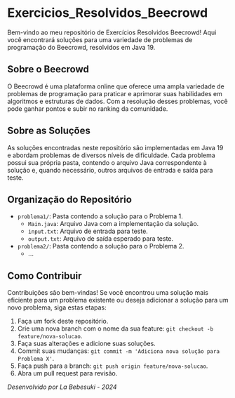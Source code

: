 # Exercicios_Resolvidos_Beecrowd

Bem-vindo ao meu repositório de Exercícios Resolvidos Beecrowd! 
Aqui você encontrará soluções para uma variedade de problemas de programação do Beecrowd, resolvidos em Java 19.

## Sobre o Beecrowd

O Beecrowd é uma plataforma online que oferece uma ampla variedade de problemas de programação para praticar e aprimorar suas habilidades em algoritmos e estruturas de dados. 
Com a resolução desses problemas, você pode ganhar pontos e subir no ranking da comunidade.

## Sobre as Soluções

As soluções encontradas neste repositório são implementadas em Java 19 e abordam problemas de diversos níveis de dificuldade. 
Cada problema possui sua própria pasta, contendo o arquivo Java correspondente à solução e, quando necessário, outros arquivos de entrada e saída para teste.

## Organização do Repositório

- `problema1/`: Pasta contendo a solução para o Problema 1.
  - `Main.java`: Arquivo Java com a implementação da solução.
  - `input.txt`: Arquivo de entrada para teste.
  - `output.txt`: Arquivo de saída esperado para teste.
- `problema2/`: Pasta contendo a solução para o Problema 2.
  - ...

## Como Contribuir

Contribuições são bem-vindas! Se você encontrou uma solução mais eficiente para um problema existente ou deseja adicionar a solução para um novo problema, siga estas etapas:

1. Faça um fork deste repositório.
2. Crie uma nova branch com o nome da sua feature: `git checkout -b feature/nova-solucao`.
3. Faça suas alterações e adicione suas soluções.
4. Commit suas mudanças: `git commit -m 'Adiciona nova solução para Problema X'`.
5. Faça push para a branch: `git push origin feature/nova-solucao`.
6. Abra um pull request para revisão.


*Desenvolvido por La Bebesuki* - *2024*
